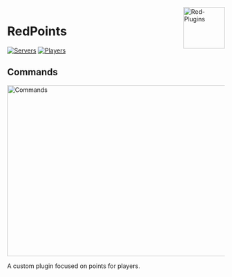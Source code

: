<img src="https://avatars2.githubusercontent.com/u/63077065?s=400&u=738f37e1c06c85fa9dafe798c2f23123fea0ed89&v=4" alt="Red-Plugins" title="Red-Plugins" align="right" height="96" width="96"/>

# RedPoints

[![Servers](https://img.shields.io/bstats/servers/7513)]()
[![Players](https://img.shields.io/bstats/players/7513)]()

## Commands

<img src="https://raw.githubusercontent.com/Red-Plugins/RedPoints/master/assets/commands.png" alt="Commands" title="Commands" align="center" height="396" width="3196"/>

A custom plugin focused on points for players.
